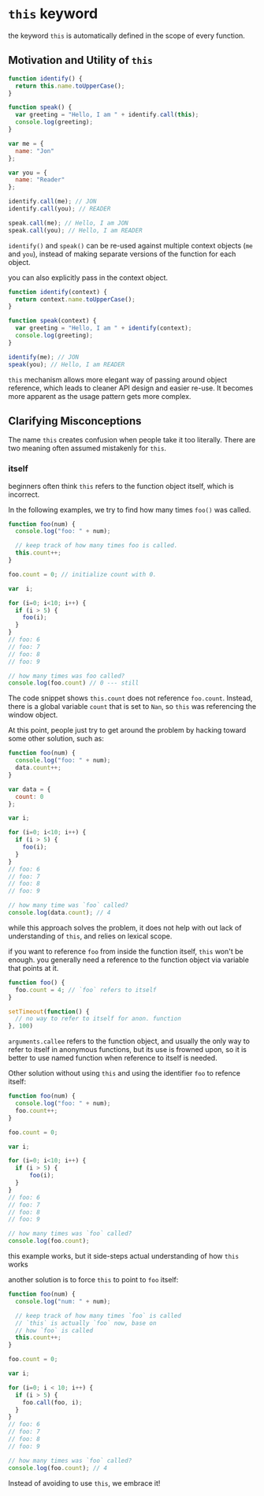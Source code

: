 # `this` keyword

the keyword `this` is automatically defined in the scope of every function.

## Motivation and Utility of `this`

```javascript
function identify() {
  return this.name.toUpperCase();
}

function speak() {
  var greeting = "Hello, I am " + identify.call(this);
  console.log(greeting);
}

var me = {
  name: "Jon"
};

var you = {
  name: "Reader"
};

identify.call(me); // JON
identify.call(you); // READER

speak.call(me); // Hello, I am JON
speak.call(you); // Hello, I am READER
```

`identify()` and `speak()` can be re-used against multiple context objects (`me` and `you`), instead of making separate versions of the function for each object.

you can also explicitly pass in the context object.
```javascript
function identify(context) {
  return context.name.toUpperCase();
}

function speak(context) {
  var greeting = "Hello, I am " + identify(context);
  console.log(greeting);
}

identify(me); // JON
speak(you); // Hello, I am READER
```

`this` mechanism allows more elegant way of passing around object reference, which leads to cleaner API design and easier re-use. It becomes more apparent as the usage pattern gets more complex.

## Clarifying Misconceptions

The name `this` creates confusion when people take it too literally. There are two meaning often assumed mistakenly for `this`.

### itself

beginners often think `this` refers to the function object itself, which is incorrect.

In the following examples, we try to find how many times `foo()` was called.

```javascript
function foo(num) {
  console.log("foo: " + num);

  // keep track of how many times foo is called.
  this.count++;
}

foo.count = 0; // initialize count with 0.

var  i;

for (i=0; i<10; i++) {
  if (i > 5) {
    foo(i);
  }
}
// foo: 6
// foo: 7
// foo: 8
// foo: 9

// how many times was foo called?
console.log(foo.count) // 0 --- still
```

The code snippet shows `this.count` does not reference `foo.count`. Instead, there is a global variable `count` that is set to `Nan`, so `this` was referencing the window object.

At this point, people just try to get around the problem by hacking toward some other solution, such as:

```javascript
function foo(num) {
  console.log("foo: " + num);
  data.count++;
}

var data = {
  count: 0
};

var i;

for (i=0; i<10; i++) {
  if (i > 5) {
    foo(i);
  }
}
// foo: 6
// foo: 7
// foo: 8
// foo: 9

// how many time was `foo` called?
console.log(data.count); // 4
```

while this approach solves the problem, it does not help with out lack of understanding of `this`, and relies on lexical scope.

if you want to reference `foo` from inside the function itself, `this` won't be enough. you generally need a reference to the function object via variable that points at it.

```javascript
function foo() {
  foo.count = 4; // `foo` refers to itself
}

setTimeout(function() {
  // no way to refer to itself for anon. function
}, 100)
```

`arguments.callee` refers to the function object, and usually the only way to refer to itself in anonymous functions, but its use is frowned upon, so it is better to use named function when reference to itself is needed.

Other solution without using `this` and using the identifier `foo` to refence itself:

```javascript
function foo(num) {
  console.log("foo: " + num);
  foo.count++;
}

foo.count = 0;

var i;

for (i=0; i<10; i++) {
  if (i > 5) {
      foo(i);
  }
}
// foo: 6
// foo: 7
// foo: 8
// foo: 9

// how many times was `foo` called?
console.log(foo.count);
```

this example works, but it side-steps actual understanding of how `this` works

another solution is to force `this` to point to `foo` itself:

```javascript
function foo(num) {
  console.log("num: " + num);

  // keep track of how many times `foo` is called
  // `this` is actually `foo` now, base on
  // how `foo` is called
  this.count++;
}

foo.count = 0;

var i;

for (i=0; i < 10; i++) {
  if (i > 5) {
    foo.call(foo, i);
  }
}
// foo: 6
// foo: 7
// foo: 8
// foo: 9

// how many times was `foo` called?
console.log(foo.count); // 4
```

Instead of avoiding to use `this`, we embrace it!
